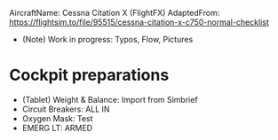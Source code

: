 AircraftName: Cessna Citation X (FlightFX)
AdaptedFrom: https://flightsim.to/file/95515/cessna-citation-x-c750-normal-checklist

- (Note) Work in progress: Typos, Flow, Pictures

# Cockpit preparations

- (Tablet) Weight & Balance: Import from Simbrief
- Circuit Breakers: ALL IN
- Oxygen Mask: Test
- EMERG LT: ARMED

